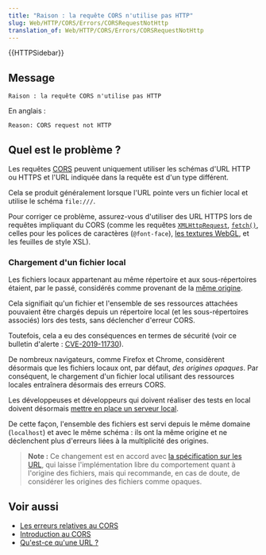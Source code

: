 ```yaml
---
title: "Raison : la requête CORS n'utilise pas HTTP"
slug: Web/HTTP/CORS/Errors/CORSRequestNotHttp
translation_of: Web/HTTP/CORS/Errors/CORSRequestNotHttp
---
```

{{HTTPSidebar}}

## Message

```http
Raison : la requête CORS n'utilise pas HTTP
```

En anglais&nbsp;:

```http
Reason: CORS request not HTTP
```

## Quel est le problème&nbsp;?

Les requêtes [CORS](/fr/docs/Glossary/CORS) peuvent uniquement utiliser les schémas d'URL HTTP ou HTTPS et l'URL indiquée dans la requête est d'un type différent.

Cela se produit généralement lorsque l'URL pointe vers un fichier local et utilise le schéma `file:///`.

Pour corriger ce problème, assurez-vous d'utiliser des URL HTTPS lors de requêtes impliquant du CORS (comme les requêtes [`XMLHttpRequest`](/fr/docs/Web/API/XMLHttpRequest), [`fetch()`](/fr/docs/Web/API/Fetch_API), celles pour les polices de caractères (`@font-face`), [les textures WebGL](/fr/docs/Web/API/WebGL_API/Tutorial/Using_textures_in_WebGL), et les feuilles de style XSL).

### Chargement d'un fichier local

Les fichiers locaux appartenant au même répertoire et aux sous-répertoires étaient, par le passé, considérés comme provenant de la [même origine](/fr/docs/Web/Security/Same-origin_policy).

Cela signifiait qu'un fichier et l'ensemble de ses ressources attachées pouvaient être chargés depuis un répertoire local (et les sous-répertoires associés) lors des tests, sans déclencher d'erreur CORS.

Toutefois, cela a eu des conséquences en termes de sécurité (voir ce bulletin d'alerte&nbsp;: [CVE-2019-11730](https://www.mozilla.org/fr/security/advisories/mfsa2019-21/#CVE-2019-11730)).

De nombreux navigateurs, comme Firefox et Chrome, considèrent désormais que les fichiers locaux ont, par défaut, _des origines opaques_.
Par conséquent, le chargement d'un fichier local utilisant des ressources locales entraînera désormais des erreurs CORS.

Les développeuses et développeurs qui doivent réaliser des tests en local doivent désormais [mettre en place un serveur local](/fr/docs/Learn/Common_questions/set_up_a_local_testing_server).

De cette façon, l'ensemble des fichiers est servi depuis le même domaine (`localhost`) et avec le même schéma&nbsp;: ils ont la même origine et ne déclenchent plus d'erreurs liées à la multiplicité des origines.

> **Note :** Ce changement est en accord avec [la spécification sur les URL](https://url.spec.whatwg.org/#origin), qui laisse l'implémentation libre du comportement quant à l'origine des fichiers, mais qui recommande, en cas de doute, de considérer les origines des fichiers comme opaques.

## Voir aussi

- [Les erreurs relatives au CORS](/fr/docs/Web/HTTP/CORS/Errors)
- [Introduction au CORS](/fr/docs/Web/HTTP/CORS)
- [Qu'est-ce qu'une URL&nbsp;?](/fr/docs/Learn/Common_questions/What_is_a_URL)
